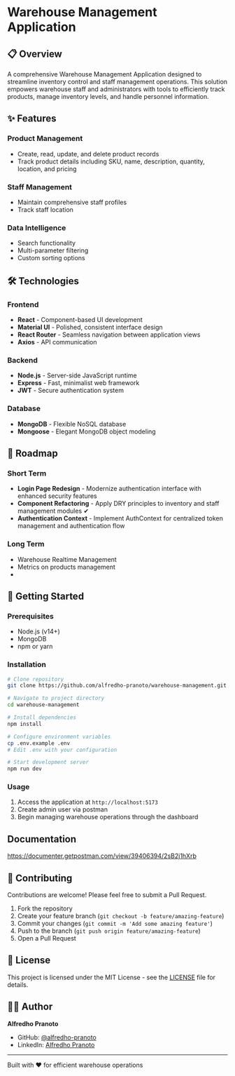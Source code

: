 # Warehouse Management Application

## 📋 Overview

A comprehensive Warehouse Management Application designed to streamline inventory control and staff management operations. This solution empowers warehouse staff and administrators with tools to efficiently track products, manage inventory levels, and handle personnel information.

## ✨ Features

### Product Management
- Create, read, update, and delete product records
- Track product details including SKU, name, description, quantity, location, and pricing

### Staff Management
- Maintain comprehensive staff profiles
- Track staff location

### Data Intelligence
- Search functionality
- Multi-parameter filtering
- Custom sorting options
  
## 🛠️ Technologies

### Frontend
- **React** - Component-based UI development
- **Material UI** - Polished, consistent interface design
- **React Router** - Seamless navigation between application views
- **Axios** - API communication

### Backend
- **Node.js** - Server-side JavaScript runtime
- **Express** - Fast, minimalist web framework
- **JWT** - Secure authentication system

### Database
- **MongoDB** - Flexible NoSQL database
- **Mongoose** - Elegant MongoDB object modeling

## 📌 Roadmap

### Short Term
- **Login Page Redesign** - Modernize authentication interface with enhanced security features
- **Component Refactoring** - Apply DRY principles to inventory and staff management modules ✔
- **Authentication Context** - Implement AuthContext for centralized token management and authentication flow

### Long Term
- Warehouse Realtime Management
- Metrics on products management
- 
## 🚀 Getting Started

### Prerequisites
- Node.js (v14+)
- MongoDB
- npm or yarn

### Installation
```bash
# Clone repository
git clone https://github.com/alfredho-pranoto/warehouse-management.git

# Navigate to project directory
cd warehouse-management

# Install dependencies
npm install

# Configure environment variables
cp .env.example .env
# Edit .env with your configuration

# Start development server
npm run dev
```

### Usage
1. Access the application at `http://localhost:5173`
2. Create admin user via postman
3. Begin managing warehouse operations through the dashboard

## Documentation

https://documenter.getpostman.com/view/39406394/2sB2j1hXrb

## 🤝 Contributing

Contributions are welcome! Please feel free to submit a Pull Request.

1. Fork the repository
2. Create your feature branch (`git checkout -b feature/amazing-feature`)
3. Commit your changes (`git commit -m 'Add some amazing feature'`)
4. Push to the branch (`git push origin feature/amazing-feature`)
5. Open a Pull Request

## 📝 License

This project is licensed under the MIT License - see the [LICENSE](LICENSE) file for details.

## 👨‍💻 Author

**Alfredho Pranoto**

- GitHub: [@alfredho-pranoto](https://github.com/alfredho-pranoto)
- LinkedIn: [Alfredho Pranoto](https://linkedin.com/in/alfredho-pranoto)

---

Built with ❤️ for efficient warehouse operations
